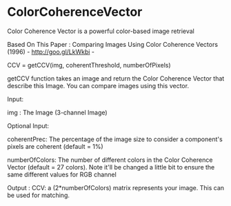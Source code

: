ColorCoherenceVector
====================

Color Coherence Vector is a powerful color-based image retrieval 

Based On This Paper : Comparing Images Using Color Coherence Vectors (1996) - http://goo.gl/LkWkbi -

CCV = getCCV(img, coherentThreshold, numberOfPixels)

getCCV function takes an image and return the Color Coherence Vector that describe this Image. You can compare images using this vector.

Input:

img : The Image (3-channel Image)

Optional Input:

coherentPrec: The percentage of the image size to consider a component's pixels are coherent (default = 1%)

numberOfColors: The number of different colors in the Color Coherence Vector (default = 27 colors). 
		Note it'll be changed a little bit to ensure the same different values for RGB channel

Output :
CCV: a (2*numberOfColors) matrix represents your image. This can be used for matching.

